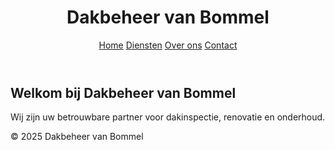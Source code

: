 
<!DOCTYPE html>
<html lang="nl">
<head>
  <meta charset="UTF-8" />
  <meta name="viewport" content="width=device-width, initial-scale=1.0"/>
  <title>Dakbeheer van Bommel</title>
  <link rel="stylesheet" href="style.css" />
</head>
<body>
  <header>
    <h1>Dakbeheer van Bommel</h1>
    <nav>
      <a href="index.html">Home</a>
      <a href="diensten.html">Diensten</a>
      <a href="over-ons.html">Over ons</a>
      <a href="contact.html">Contact</a>
    </nav>
  </header>
  <main>
    <h2>Welkom bij Dakbeheer van Bommel</h2>
    <p>Wij zijn uw betrouwbare partner voor dakinspectie, renovatie en onderhoud.</p>
  </main>
  <footer>
    <p>© 2025 Dakbeheer van Bommel</p>
  </footer>
</body>
</html>